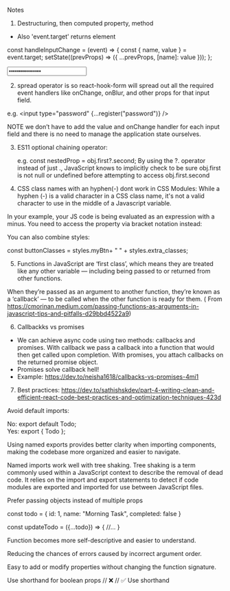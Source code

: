 Notes

1. Destructuring, then computed property, method
  - Also 'event.target' returns element

  const handleInputChange = (event) => {
    const { name, value } = event.target;
    setState((prevProps) => ({
      ...prevProps,
      [name]: value
    }));
  };

   <input
            type="password"
            name="password"
            value={state.password}
            onChange={handleInputChange}
          />

2. spread operator is so react-hook-form will spread out all the required event handlers like onChange, onBlur, and other props for that input field.

e.g. <input type="password" {...register("password")} />

NOTE we don’t have to add the value and onChange handler for each input field and there is no need to manage the application state ourselves.

3.  ES11 optional chaining operator:

    e.g. const nestedProp = obj.first?.second;
By using the ?. operator instead of just ., JavaScript knows to implicitly check to be sure obj.first is not null or undefined before attempting to access obj.first.second

4. CSS class names with an hyphen(-) dont work in CSS Modules: While a hyphen (-) is a valid character in a CSS class name, it's not a valid character to use in the middle of a Javascript variable.

In your example, your JS code is being evaluated as an expression with a minus. You need to access the property via bracket notation instead:

<div className={styles["Event-Entries"]}></div>

You can also combine styles:

const buttonClasses = styles.myBtn+ " " + styles.extra_classes;

5. Functions in JavaScript are ‘first class’, which means they are treated like any other variable — including being passed to or returned from other functions.

When they’re passed as an argument to another function, they’re known as a ‘callback’ — to be called when the other function is ready for them.
( From https://cmorinan.medium.com/passing-functions-as-arguments-in-javascript-tips-and-pitfalls-d29bbd4522a9)

6. Callbackks vs promises
- We can achieve async code using two methods: callbacks and promises. With callback we pass a callback into a function that would then get called upon completion. With promises, you attach callbacks on the returned promise object.
- Promises solve callback hell!
- Example: https://dev.to/neisha1618/callbacks-vs-promises-4mi1

7. Best practices: https://dev.to/sathishskdev/part-4-writing-clean-and-efficient-react-code-best-practices-and-optimization-techniques-423d

Avoid default imports:

  No: export default Todo;  
  Yes: export { Todo };

  Using named exports provides better clarity when importing components, making the codebase more organized and easier to navigate.

  Named imports work well with tree shaking. Tree shaking is a term commonly used within a JavaScript context to describe the removal of dead code. It relies on the import and export statements to detect if code modules are exported and imported for use between JavaScript files.

Prefer passing objects instead of multiple props

  const todo = {
    id: 1,
    name: "Morning Task",
    completed: false
  }

  
  const updateTodo = ({...todo}) => {
  //...
  }

  Function becomes more self-descriptive and easier to understand.

  Reducing the chances of errors caused by incorrect argument order.

  Easy to add or modify properties without changing the function signature.

Use shorthand for boolean props
  // ❌
  <Dropdown multiSelect={true} />
  // ✅ Use shorthand
  <Dropdown multiSelect />